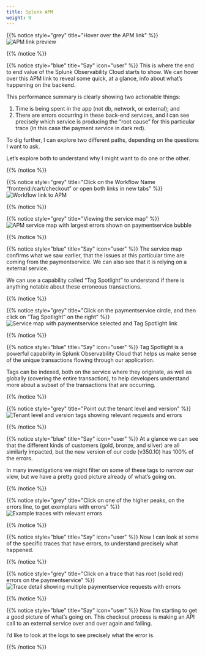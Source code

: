 ```yaml
---
title: Splunk APM
weight: 9
---
```

{{% notice style="grey" title="Hover over the APM link" %}}
![APM link preview](../images/trace-preview.png)

{{% /notice %}}

{{% notice style="blue" title="Say" icon="user" %}}
This is where the end to end value of the Splunk Observability Cloud starts to show. We can hover over this APM link to reveal some quick, at a glance, info about what’s happening on the backend.

This performance summary is clearly showing two actionable things:

1. Time is being spent in the app (not db, network, or external); and
1. There are errors occurring in these back-end services, and I can see precisely which service is producing the “root cause” for this particular trace (in this case the payment service in dark red).

To dig further, I can explore two different paths, depending on the questions I want to ask.

Let’s explore both to understand why I might want to do one or the other.

{{% /notice %}}

{{% notice style="grey" title="Click on the Workflow Name “frontend:/cart/checkout” or open both links in new tabs" %}}
![Workflow link to APM](../images/preview-workflow.png)

{{% /notice %}}

{{% notice style="grey" title="Viewing the service map" %}}
![APM service map with largest errors shown on paymentservice bubble](../images/map.png)

{{% /notice %}}

{{% notice style="blue" title="Say" icon="user" %}}
The service map confirms what we saw earlier, that the issues at this particular time are coming from the paymentservice. We can also see that it is relying on a external service.

We can use a capability called “Tag Spotlight” to understand if there is anything notable about these erroneous transactions.

{{% /notice %}}

{{% notice style="grey" title="Click on the paymentservice circle, and then click on “Tag Spotlight” on the right" %}}
![Service map with paymentservice selected and Tag Spotlight link](../images/paymentservice.png)

{{% /notice %}}

{{% notice style="blue" title="Say" icon="user" %}}
Tag Spotlight is a powerful capability in Splunk Observability Cloud that helps us make sense of the unique transactions flowing through our application.

Tags can be indexed, both on the service where they originate, as well as globally (covering the entire transaction), to help developers understand more about a subset of the transactions that are occurring.

{{% /notice %}}

{{% notice style="grey" title="Point out the tenant level and version" %}}
![Tenant level and version tags showing relevant requests and errors](../images/tags.png)

{{% /notice %}}

{{% notice style="blue" title="Say" icon="user" %}}
At a glance we can see that the different kinds of customers (gold, bronze, and silver) are all similarly impacted, but the new version of our code (v350.10) has 100% of the errors.

In many investigations we might filter on some of these tags to narrow our view, but we have a pretty good picture already of what’s going on.

{{% /notice %}}

{{% notice style="grey" title="Click on one of the higher peaks, on the errors line, to get exemplars with errors" %}}
![Example traces with relevant errors](../images/examples.png)

{{% /notice %}}

{{% notice style="blue" title="Say" icon="user" %}}
Now I can look at some of the specific traces that have errors, to understand precisely what happened.

{{% /notice %}}

{{% notice style="grey" title="Click on a trace that has root (solid red) errors on the paymentservice" %}}
![Trace detail showing multiple paymentservice requests with errors](../images/trace.png)

{{% /notice %}}

{{% notice style="blue" title="Say" icon="user" %}}
Now I’m starting to get a good picture of what’s going on. This checkout process is making an API call to an external service over and over again and failing.

I’d like to look at the logs to see precisely what the error is.

{{% /notice %}}
